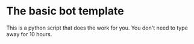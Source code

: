 # The basic bot template

This is a python script that does the work for you.
You don't need to type away for 10 hours.
